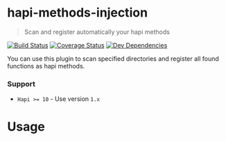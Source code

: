 # hapi-methods-injection

> Scan and register automatically your hapi methods

[![Build Status][travis-badge]][travis-url]
[![Coverage Status][coveralls-badge]][coveralls-url]
[![Dev Dependencies][david-badge]][david-url]


You can use this plugin to scan specified directories and register all found functions as hapi methods.

### Support
- `Hapi >= 10`      - Use version `1.x`

# Usage



[travis-badge]: https://travis-ci.org/toymachiner62/hapi-authorization.svg?branch=master
[travis-url]: https://travis-ci.org/amgohan/hapi-methods-injection
[coveralls-badge]: https://coveralls.io/repos/amgohan/hapi-methods-injection/badge.svg?branch=master&service=github
[coveralls-url]:  https://coveralls.io/github/amgohan/hapi-methods-injection?branch=master
[david-badge]: https://david-dm.org/amgohan/hapi-methods-injection.svg
[david-url]: https://david-dm.org/amgohan/hapi-methods-injection
